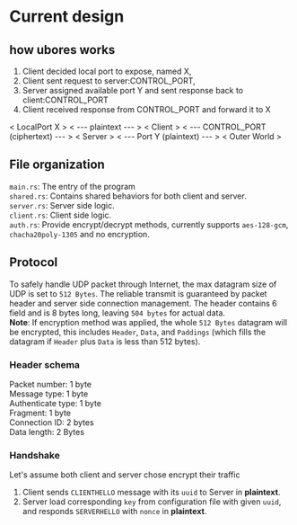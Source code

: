 # Current design
## how ubores works
1. Client decided local port to expose, named X,  
2. Client sent request to server:CONTROL_PORT,  
3. Server assigned available port Y and sent response back to client:CONTROL_PORT  
4. Client received response from CONTROL_PORT and forward it to X

< LocalPort X > < --- plaintext --- > < Client > < --- CONTROL_PORT (ciphertext) --- > < Server > < --- Port Y (plaintext) --- > < Outer World >

## File organization
`main.rs`: The entry of the program  
`shared.rs`: Contains shared behaviors for both client and server.  
`server.rs`: Server side logic.  
`client.rs`: Client side logic.  
`auth.rs`: Provide encrypt/decrypt methods, currently supports `aes-128-gcm`, `chacha20poly-1305` and no encryption.

## Protocol
To safely handle UDP packet through Internet, the max datagram size of UDP is set to `512 Bytes`. The reliable transmit is
guaranteed by packet header and server side connection management. The header contains 6 field and is 8 bytes long, leaving `504 bytes` for actual data.  
**Note**: If encryption method was applied, the whole `512 Bytes` datagram will be encrypted, this includes `Header`, `Data`,
and `Paddings` (which fills the datagram if `Header` plus `Data` is less than 512 bytes).
### Header schema
Packet number: 1 byte  
Message type: 1 byte  
Authenticate type: 1 byte  
Fragment: 1 byte  
Connection ID: 2 bytes  
Data length: 2 Bytes  
### Handshake
Let's assume both client and server chose encrypt their traffic
1. Client sends `CLIENTHELLO` message with its `uuid` to Server in **plaintext**.
2. Server load corresponding `key` from configuration file with given `uuid`, and responds `SERVERHELLO` with `nonce` in **plaintext**.


